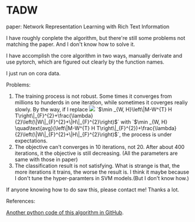 # TADW

paper: Network Representation Learning with Rich Text Information

I have roughly conplete the algorithm, but there're still some problems not matching the paper. And I don't know how to solve it.

I have accomplish the core algorithm in two ways, manually derivate and use pytorch, which are figured out clearly by the function names.

I just run on cora data.

Problems:

1. The training process is not robust. Some times it converges from millions to hunderds in one iteration, while sometimes it coverges realiy slowly. By the way, if I replace ![](http://latex.codecogs.com/gif.latex?\\min_{W,H}\\left\\|M-W^{T}HT\\right\\|_{F}^{2}+\\frac{\\lambda}{2}\\left(\\|W\\|_{F}^{2}+\\|H\\|_{F}^{2}\\right))
`$\min _{W, H}\left\|M-W^{T} H T\right\|_{F}^{2}+\frac{\lambda}{2}\left(\|W\|_{F}^{2}+\|H\|_{F}^{2}\right)$` with `$\min _{W, H} \quad\text{avg}(\left\|M-W^{T} H T\right\|_{F}^{2})+\frac{\lambda}{2}\left(\|W\|_{F}^{2}+\|H\|_{F}^{2}\right)$`, the process is under expectations.
2. The objective can't converges in 10 iterations, not 20. After about 400 iterations, it the objective is still decreasing. (All the parameters are same with those in paper)
3. The classification result is not satisfying. What is strange is that, the more iterations it trains, the worse the result is. I think it maybe because I don't tune the hyper-paramters in SVM models.(But I don't know how.)

If anyone knowing how to do saw this, please contact me! Thanks a lot.



References:

[Another python code of this algorithm in GitHub](https://github.com/benedekrozemberczki/TADW). 

